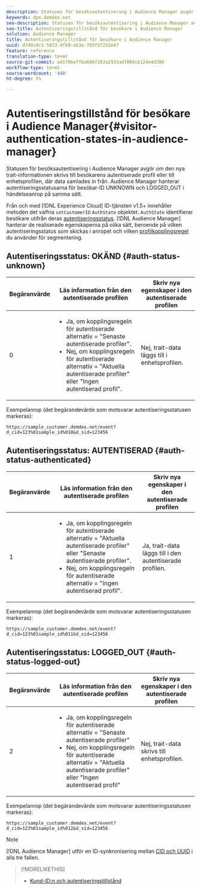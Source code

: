 ```yaml
---
description: Statusen för besöksautentisering i Audience Manager avgör om den nya trait-informationen skrivs till besökarens autentiserade profil eller till enhetsprofilen, där data samlades in från. Audience Manager hanterar autentiseringsstatusarna för besökar-ID UNKNOWN och LOGGED_OUT i händelseanrop på samma sätt.
keywords: dpm.demdex.net
seo-description: Statusen för besöksautentisering i Audience Manager avgör om den nya trait-informationen skrivs till besökarens autentiserade profil eller till enhetsprofilen, där data samlades in från. Audience Manager hanterar autentiseringsstatusarna för besökar-ID UNKNOWN och LOGGED_OUT i händelseanrop på samma sätt.
seo-title: Autentiseringstillstånd för besökare i Audience Manager
solution: Audience Manager
title: Autentiseringstillstånd för besökare i Audience Manager
uuid: d748c0c3-5833-4fb9-ab3e-793f5f252e47
feature: reference
translation-type: tm+mt
source-git-commit: a41f0beffba686f283a2933ad7066cb124e4d380
workflow-type: tm+mt
source-wordcount: '440'
ht-degree: 5%

---
```



# Autentiseringstillstånd för besökare i Audience Manager{#visitor-authentication-states-in-audience-manager}

Statusen för besöksautentisering i Audience Manager avgör om den nya trait-informationen skrivs till besökarens autentiserade profil eller till enhetsprofilen, där data samlades in från. Audience Manager hanterar autentiseringsstatusarna för besökar-ID UNKNOWN och LOGGED_OUT i händelseanrop på samma sätt.

Från och med [!DNL Experience Cloud] ID-tjänsten v1.5+ innehåller metoden det valfria `setCustomerID` `AuthState` objektet. `AuthState` identifierar besökare utifrån deras [autentiseringsstatus](https://docs.adobe.com/content/help/en/id-service/using/reference/authenticated-state.html). [!DNL Audience Manager] hanterar de realiserade egenskaperna på olika sätt, beroende på vilken autentiseringsstatus som skickas i anropet och vilken [profilkopplingsregel](../features/profile-merge-rules/merge-rules-dashboard.md) du använder för segmentering.

## Autentiseringsstatus: OKÄND {#auth-status-unknown}

| Begäranvärde | **Läs** information från den autentiserade profilen | **Skriv** nya egenskaper i den autentiserade profilen |
---------|----------|---------
| 0 | <ul><li>Ja, om kopplingsregeln för autentiserade alternativ = &quot;Senaste autentiserade profiler&quot;.</li><li>Nej, om kopplingsregeln för autentiserade alternativ = &quot;Aktuella autentiserade profiler&quot; eller &quot;Ingen autentiserad profil&quot;.</li></ul> | Nej, trait-data läggs till i enhetsprofilen. |


Exempelanrop (det begärandevärde som motsvarar autentiseringsstatusen markeras):

`https://sample_customer.demdex.net/event?d_cid=123%01sample_id%010&d_sid=123456`

## Autentiseringsstatus: AUTENTISERAD {#auth-status-authenticated}

| Begäranvärde | **Läs** information från den autentiserade profilen | **Skriv** nya egenskaper i den autentiserade profilen |
---------|----------|---------
| 1 | <ul><li>Ja, om kopplingsregeln för autentiserade alternativ = &quot;Aktuella autentiserade profiler&quot; eller &quot;Senaste autentiserade profiler&quot;.</li><li>Nej, om kopplingsregeln för autentiserade alternativ = &quot;Ingen autentiserad profil&quot;.</li></ul> | Ja, trait-data läggs till i den autentiserade profilen. |

Exempelanrop (det begärandevärde som motsvarar autentiseringsstatusen markeras):

`https://sample_customer.demdex.net/event?d_cid=123%01sample_id%011&d_sid=123456`

## Autentiseringsstatus: LOGGED_OUT {#auth-status-logged-out}

| Begäranvärde | **Läs** information från den autentiserade profilen | **Skriv** nya egenskaper i den autentiserade profilen |
---------|----------|---------
| 2 | <ul><li>Ja, om kopplingsregeln för autentiserade alternativ = &quot;Senaste autentiserade profiler&quot;</li><li>Nej, om kopplingsregeln för autentiserade alternativ = &quot;Aktuella autentiserade profiler&quot; eller &quot;Ingen autentiserad profil&quot;</li></ul> | Nej, trait-data skrivs till enhetsprofilen. |

Exempelanrop (det begärandevärde som motsvarar autentiseringsstatusen markeras):

`https://sample_customer.demdex.net/event?d_cid=123%01sample_id%012&d_sid=123456`

>[!NOTE]
>
>[!DNL Audience Manager] utför en ID-synkronisering mellan [CID och UUID](../reference/ids-in-aam.md) i alla tre fallen.

>[!MORELIKETHIS]
>
>* [Kund-ID:n och autentiseringstillstånd](https://docs.adobe.com/content/help/en/id-service/using/reference/authenticated-state.html)

